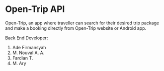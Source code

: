 # Open-Trip API
Open-Trip, an app where traveller can search for their desired trip package and make a booking directly from Open-Trip website or Android app.

Back End Developer:

1. Ade Firmansyah
2. M. Nouval A. A.
3. Fardian T.
4. M. Ary
